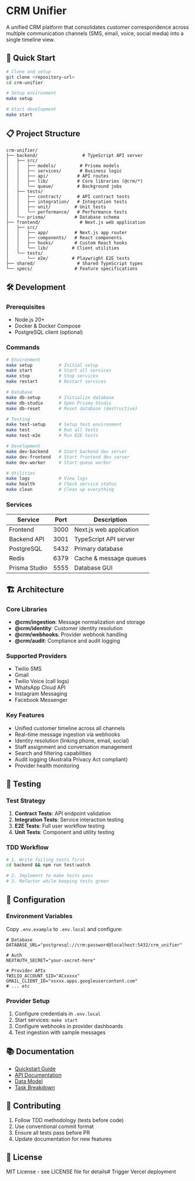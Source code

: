 # CRM Unifier

A unified CRM platform that consolidates customer correspondence across multiple communication channels (SMS, email, voice, social media) into a single timeline view.

## 🚀 Quick Start

```bash
# Clone and setup
git clone <repository-url>
cd crm-unifier

# Setup environment
make setup

# Start development
make start
```

## 📋 Project Structure

```
crm-unifier/
├── backend/                 # TypeScript API server
│   ├── src/
│   │   ├── models/         # Prisma models
│   │   ├── services/       # Business logic
│   │   ├── api/           # API routes
│   │   ├── lib/           # Core libraries (@crm/*)
│   │   └── queue/         # Background jobs
│   ├── tests/
│   │   ├── contract/      # API contract tests
│   │   ├── integration/   # Integration tests
│   │   ├── unit/         # Unit tests
│   │   └── performance/   # Performance tests
│   └── prisma/           # Database schema
├── frontend/               # Next.js web application
│   ├── src/
│   │   ├── app/          # Next.js app router
│   │   ├── components/   # React components
│   │   ├── hooks/        # Custom React hooks
│   │   └── lib/         # Client utilities
│   └── tests/
│       └── e2e/         # Playwright E2E tests
├── shared/                # Shared TypeScript types
└── specs/                # Feature specifications
```

## 🛠 Development

### Prerequisites
- Node.js 20+
- Docker & Docker Compose
- PostgreSQL client (optional)

### Commands

```bash
# Environment
make setup          # Initial setup
make start          # Start all services
make stop           # Stop services
make restart        # Restart services

# Database  
make db-setup       # Initialize database
make db-studio      # Open Prisma Studio
make db-reset       # Reset database (destructive)

# Testing
make test-setup     # Setup test environment  
make test           # Run all tests
make test-e2e       # Run E2E tests

# Development
make dev-backend    # Start backend dev server
make dev-frontend   # Start frontend dev server  
make dev-worker     # Start queue worker

# Utilities
make logs           # View logs
make health         # Check service status
make clean          # Clean up everything
```

### Services

| Service | Port | Description |
|---------|------|-------------|
| Frontend | 3000 | Next.js web application |
| Backend API | 3001 | TypeScript API server |
| PostgreSQL | 5432 | Primary database |
| Redis | 6379 | Cache & message queues |
| Prisma Studio | 5555 | Database GUI |

## 🏗 Architecture

### Core Libraries
- **@crm/ingestion**: Message normalization and storage
- **@crm/identity**: Customer identity resolution  
- **@crm/webhooks**: Provider webhook handling
- **@crm/audit**: Compliance and audit logging

### Supported Providers
- Twilio SMS
- Gmail
- Twilio Voice (call logs)
- WhatsApp Cloud API
- Instagram Messaging
- Facebook Messenger

### Key Features
- Unified customer timeline across all channels
- Real-time message ingestion via webhooks
- Identity resolution (linking phone, email, social)
- Staff assignment and conversation management
- Search and filtering capabilities
- Audit logging (Australia Privacy Act compliant)
- Provider health monitoring

## 🧪 Testing

### Test Strategy
1. **Contract Tests**: API endpoint validation
2. **Integration Tests**: Service interaction testing
3. **E2E Tests**: Full user workflow testing
4. **Unit Tests**: Component and utility testing

### TDD Workflow
```bash
# 1. Write failing tests first
cd backend && npm run test:watch

# 2. Implement to make tests pass
# 3. Refactor while keeping tests green
```

## 🔧 Configuration

### Environment Variables
Copy `.env.example` to `.env.local` and configure:

```env
# Database
DATABASE_URL="postgresql://crm:password@localhost:5432/crm_unifier"

# Auth  
NEXTAUTH_SECRET="your-secret-here"

# Provider APIs
TWILIO_ACCOUNT_SID="ACxxxxx"
GMAIL_CLIENT_ID="xxxxx.apps.googleusercontent.com"
# ... etc
```

### Provider Setup
1. Configure credentials in `.env.local`
2. Start services: `make start`
3. Configure webhooks in provider dashboards
4. Test ingestion with sample messages

## 📚 Documentation

- [Quickstart Guide](specs/001-build-a-web/quickstart.md)
- [API Documentation](http://localhost:3001/api-docs)
- [Data Model](specs/001-build-a-web/data-model.md)
- [Task Breakdown](specs/001-build-a-web/tasks.md)

## 🤝 Contributing

1. Follow TDD methodology (tests before code)
2. Use conventional commit format
3. Ensure all tests pass before PR
4. Update documentation for new features

## 📄 License

MIT License - see LICENSE file for details# Trigger Vercel deployment
